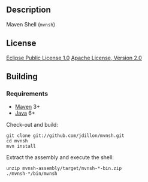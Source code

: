 <!--

    Copyright (c) 2009-present the original author or authors.

    All rights reserved. This program and the accompanying materials
    are made available under the terms of the Eclipse Public License v1.0
    and Apache License v2.0 which accompanies this distribution.

    The Eclipse Public License is available at
      http://www.eclipse.org/legal/epl-v10.html

    The Apache License v2.0 is available at
      http://www.apache.org/licenses/LICENSE-2.0.html

    You may elect to redistribute this code under either of these licenses.

-->
Description
-----------

Maven Shell (`mvnsh`)

License
-------

[Eclipse Public License 1.0](http://www.eclipse.org/org/documents/epl-v10.html)
[Apache License, Version 2.0](http://www.apache.org/licenses/LICENSE-2.0.txt)

Building
--------

### Requirements

* [Maven](http://maven.apache.org) 3+
* [Java](http://java.sun.com/) 6+

Check-out and build:

    git clone git://github.com/jdillon/mvnsh.git
    cd mvnsh
    mvn install

Extract the assembly and execute the shell:

    unzip mvnsh-assembly/target/mvnsh-*-bin.zip
    ./mvnsh-*/bin/mvnsh
